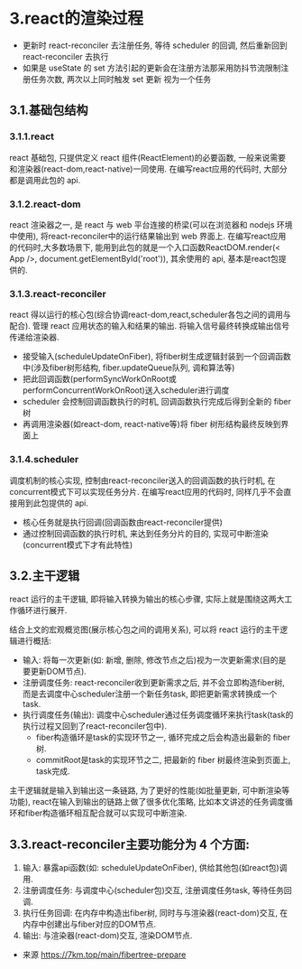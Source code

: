 # 3.react的渲染过程

* 更新时 react-reconciler 去注册任务, 等待 scheduler 的回调, 然后重新回到 react-reconciler 去执行
* 如果是 useState 的 set 方法引起的更新会在注册方法那采用防抖节流限制注册任务次数, 两次以上同时触发 set 更新 视为一个任务

## 3.1.基础包结构

### 3.1.1.react 

react 基础包, 只提供定义 react 组件(ReactElement)的必要函数, 一般来说需要和渲染器(react-dom,react-native)一同使用. 在编写react应用的代码时, 大部分都是调用此包的 api.

### 3.1.2.react-dom 

react 渲染器之一, 是 react 与 web 平台连接的桥梁(可以在浏览器和 nodejs 环境中使用), 将react-reconciler中的运行结果输出到 web 界面上. 在编写react应用的代码时,大多数场景下, 能用到此包的就是一个入口函数ReactDOM.render(< App />, document.getElementById('root')), 其余使用的 api, 基本是react包提供的.

### 3.1.3.react-reconciler

react 得以运行的核心包(综合协调react-dom,react,scheduler各包之间的调用与配合).
管理 react 应用状态的输入和结果的输出. 将输入信号最终转换成输出信号传递给渲染器.

* 接受输入(scheduleUpdateOnFiber), 将fiber树生成逻辑封装到一个回调函数中(涉及fiber树形结构, fiber.updateQueue队列, 调和算法等)
* 把此回调函数(performSyncWorkOnRoot或performConcurrentWorkOnRoot)送入scheduler进行调度
* scheduler 会控制回调函数执行的时机, 回调函数执行完成后得到全新的 fiber 树
* 再调用渲染器(如react-dom, react-native等)将 fiber 树形结构最终反映到界面上

### 3.1.4.scheduler 

调度机制的核心实现, 控制由react-reconciler送入的回调函数的执行时机, 在concurrent模式下可以实现任务分片. 在编写react应用的代码时, 同样几乎不会直接用到此包提供的 api.

* 核心任务就是执行回调(回调函数由react-reconciler提供)
* 通过控制回调函数的执行时机, 来达到任务分片的目的, 实现可中断渲染(concurrent模式下才有此特性)

## 3.2.主干逻辑

react 运行的主干逻辑, 即将输入转换为输出的核心步骤, 实际上就是围绕这两大工作循环进行展开.

结合上文的宏观概览图(展示核心包之间的调用关系), 可以将 react 运行的主干逻辑进行概括:

* 输入: 将每一次更新(如: 新增, 删除, 修改节点之后)视为一次更新需求(目的是要更新DOM节点).
* 注册调度任务: react-reconciler收到更新需求之后, 并不会立即构造fiber树, 而是去调度中心scheduler注册一个新任务task, 即把更新需求转换成一个task.
* 执行调度任务(输出): 调度中心scheduler通过任务调度循环来执行task(task的执行过程又回到了react-reconciler包中).
  - fiber构造循环是task的实现环节之一, 循环完成之后会构造出最新的 fiber 树.
  - commitRoot是task的实现环节之二, 把最新的 fiber 树最终渲染到页面上, task完成.

主干逻辑就是输入到输出这一条链路, 为了更好的性能(如批量更新, 可中断渲染等功能), react在输入到输出的链路上做了很多优化策略, 比如本文讲述的任务调度循环和fiber构造循环相互配合就可以实现可中断渲染.

## 3.3.react-reconciler主要功能分为 4 个方面:

1. 输入: 暴露api函数(如: scheduleUpdateOnFiber), 供给其他包(如react包)调用.
2. 注册调度任务: 与调度中心(scheduler包)交互, 注册调度任务task, 等待任务回调.
3. 执行任务回调: 在内存中构造出fiber树, 同时与与渲染器(react-dom)交互, 在内存中创建出与fiber对应的DOM节点.
4. 输出: 与渲染器(react-dom)交互, 渲染DOM节点.

* 来源
https://7km.top/main/fibertree-prepare




